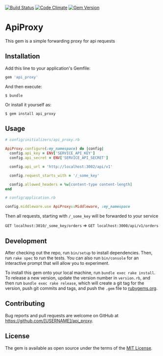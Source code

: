[![Build Status](https://semaphoreci.com/api/v1/igormalinovskiy/api_proxy/branches/master/shields_badge.svg)](https://semaphoreci.com/igormalinovskiy/api_proxy)
[![Code Climate](https://codeclimate.com/github/psyipm/api_proxy/badges/gpa.svg)](https://codeclimate.com/github/psyipm/api_proxy)
[![Gem Version](https://badge.fury.io/rb/api_proxy.svg)](https://badge.fury.io/rb/api_proxy)

# ApiProxy

This gem is a simple forwarding proxy for api requests

## Installation

Add this line to your application's Gemfile:

```ruby
gem 'api_proxy'
```

And then execute:

    $ bundle

Or install it yourself as:

    $ gem install api_proxy

## Usage

```ruby
# config/initializers/api_proxy.rb

ApiProxy.configure(:my_namespace) do |config|
  config.api_key = ENV['SERVICE_API_KEY']
  config.api_secret = ENV['SERVICE_API_SECRET']

  config.api_url = 'http://localhost:3002/api/v1'

  config.request_starts_with = '/_some_key'

  config.allowed_headers = %w[content-type content-length]
end
```

```ruby
# config/application.rb

config.middleware.use ApiProxy::Middleware, :my_namespace
```

Then all requests, starting with `/_some_key` will be forwarded to your service

`GET localhost:3010/_some_key/orders` => `GET localhost:3000/api/v1/orders`

## Development

After checking out the repo, run `bin/setup` to install dependencies. Then, run `rake spec` to run the tests. You can also run `bin/console` for an interactive prompt that will allow you to experiment.

To install this gem onto your local machine, run `bundle exec rake install`. To release a new version, update the version number in `version.rb`, and then run `bundle exec rake release`, which will create a git tag for the version, push git commits and tags, and push the `.gem` file to [rubygems.org](https://rubygems.org).

## Contributing

Bug reports and pull requests are welcome on GitHub at https://github.com/[USERNAME]/api_proxy.

## License

The gem is available as open source under the terms of the [MIT License](https://opensource.org/licenses/MIT).
